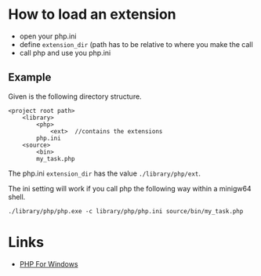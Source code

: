# How to load an extension

* open your php.ini
* define `extension_dir` (path has to be relative to where you make the call
* call php and use you php.ini

## Example

Given is the following directory structure.

```
<project root path>
    <library>
        <php>
    	    <ext>  //contains the extensions
	    php.ini
    <source>
        <bin>
	    my_task.php
```

The php.ini `extension_dir` has the value `./library/php/ext`.

The ini setting will work if you call php the following way within a minigw64 shell.

```
./library/php/php.exe -c library/php/php.ini source/bin/my_task.php
```

# Links

* [PHP For Windows](https://windows.php.net/download/)
